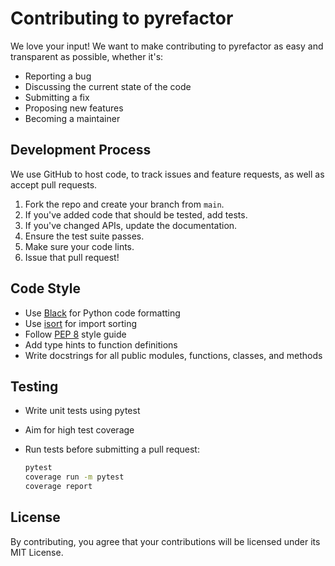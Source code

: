 # Contributing to pyrefactor

We love your input! We want to make contributing to pyrefactor as easy and transparent as possible, whether it's:

- Reporting a bug
- Discussing the current state of the code
- Submitting a fix
- Proposing new features
- Becoming a maintainer

## Development Process

We use GitHub to host code, to track issues and feature requests, as well as accept pull requests.

1. Fork the repo and create your branch from `main`.
2. If you've added code that should be tested, add tests.
3. If you've changed APIs, update the documentation.
4. Ensure the test suite passes.
5. Make sure your code lints.
6. Issue that pull request!

## Code Style

- Use [Black](https://github.com/psf/black) for Python code formatting
- Use [isort](https://pycqa.github.io/isort/) for import sorting
- Follow [PEP 8](https://www.python.org/dev/peps/pep-0008/) style guide
- Add type hints to function definitions
- Write docstrings for all public modules, functions, classes, and methods

## Testing

- Write unit tests using pytest
- Aim for high test coverage
- Run tests before submitting a pull request:

  ```bash
  pytest
  coverage run -m pytest
  coverage report
  ```

## License

By contributing, you agree that your contributions will be licensed under its MIT License.
